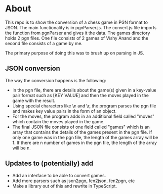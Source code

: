 # About
This repo is to show the conversion of a chess game in PGN format to JSON.
The main functionality is in pgnParser.js.
The convert.js file imports the function from pgnParser and gives it the data.
The games directory holds 2 pgn files. One file consists of 2 games of Vishy Anand and the second file consists of a game by me.

The primary purpose of doing this was to brush up on parsing in JS.

## JSON conversion
The way the conversion happens is the following:

- In the pgn file, there are details about the game(s) given in a key-value pair format such as [KEY VALUE] and then the moves played in the game with the result.
- Using special characters like \n and \r, the program parses the pgn file and makes key value pairs in the form of an object.
- For the moves, the program adds in an additional field called "moves" which contain the moves played in the game.
- The final JSON file consists of one field called "games" which is an array that contains the details of the games present in the pgn file. If only one game was in the pgn file, the length of the games array will be 1. If there are n number of games in the pgn file, the length of the array will be n.

## Updates to (potentially) add
- Add an interface to be able to convert games.
- Add more parsers such as json2pgn, fen2json, fen2pgn, etc
- Make a library out of this and rewrite in TypeScript.
